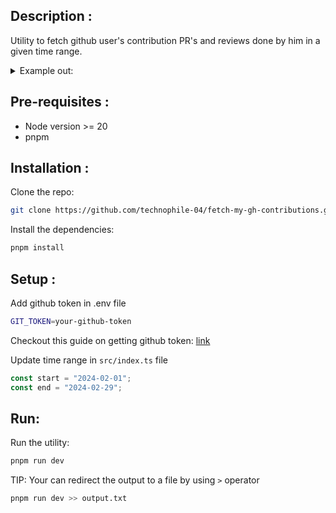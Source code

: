 ## Description :

Utility to fetch github user's contribution PR's and reviews done by him in a given time range.

<details>
<summary>Example out:</summary>

```bash
> tsx --env-file=.env src/index.ts

-----------------------------------------
scaffold-eth-2:

---- add foundry flatten script: https://github.com/scaffold-eth/scaffold-eth-2/pull/746
---- fix contract code tab in blockexplorer: https://github.com/scaffold-eth/scaffold-eth-2/pull/741
---- Cli backmerge: https://github.com/scaffold-eth/scaffold-eth-2/pull/740
---- add refresh reset at ContractUI: https://github.com/scaffold-eth/scaffold-eth-2/pull/739
---- Fix cursor stealing & display loading for AddressInput: https://github.com/scaffold-eth/scaffold-eth-2/pull/738
---- cli next template readme + foundry sepolia chains update: https://github.com/scaffold-eth/scaffold-eth-2/pull/731
---- latest cli back-merge: https://github.com/scaffold-eth/scaffold-eth-2/pull/728
---- add basic example to show connected address: https://github.com/scaffold-eth/scaffold-eth-2/pull/721
---- up rainbowkit version to 1.3.5: https://github.com/scaffold-eth/scaffold-eth-2/pull/719
---- use next-themes for handling theme: https://github.com/scaffold-eth/scaffold-eth-2/pull/712
---- Up usehooks ts: https://github.com/scaffold-eth/scaffold-eth-2/pull/707
---- Reviews: https://github.com/scaffold-eth/scaffold-eth-2/pulls?q=is%3Apr+is%3Aclosed+reviewed-by%3Atechnophile-04+merged%3A2024-02-01..2024-02-29+
-----------------------------------------



-----------------------------------------
abi.ninja:

---- add middlware to redirect /[contractAddress] requests to mainnet by default: https://github.com/BuidlGuidl/abi.ninja/pull/69
---- Improve structs UI : https://github.com/BuidlGuidl/abi.ninja/pull/68
---- Add base, scroll and ZkSync: https://github.com/BuidlGuidl/abi.ninja/pull/59
---- Remove hardhat package and update gh-actions file: https://github.com/BuidlGuidl/abi.ninja/pull/55
---- Reviews: https://github.com/BuidlGuidl/abi.ninja/pulls?q=is%3Apr+is%3Aclosed+reviewed-by%3Atechnophile-04+merged%3A2024-02-01..2024-02-29+
-----------------------------------------



-----------------------------------------
grants.buidlguidl.com:

---- Update Address component to acceipt link prop: https://github.com/BuidlGuidl/grants.buidlguidl.com/pull/49
---- Add status timpestamps: https://github.com/BuidlGuidl/grants.buidlguidl.com/pull/45
---- Tweak completed grants page: https://github.com/BuidlGuidl/grants.buidlguidl.com/pull/43
---- Stats tweaks : https://github.com/BuidlGuidl/grants.buidlguidl.com/pull/42
---- Hero section minor tweaks: https://github.com/BuidlGuidl/grants.buidlguidl.com/pull/40
---- Ecosystem impact grants section: https://github.com/BuidlGuidl/grants.buidlguidl.com/pull/33
---- Community grants section: https://github.com/BuidlGuidl/grants.buidlguidl.com/pull/25
---- use swr for fetching and mutations: https://github.com/BuidlGuidl/grants.buidlguidl.com/pull/24
---- use route handler for applying of grants: https://github.com/BuidlGuidl/grants.buidlguidl.com/pull/20
---- Homepage skeleton: https://github.com/BuidlGuidl/grants.buidlguidl.com/pull/15
---- Seed data script and example: https://github.com/BuidlGuidl/grants.buidlguidl.com/pull/10
---- Submit grants page: https://github.com/BuidlGuidl/grants.buidlguidl.com/pull/8
---- Reviews: https://github.com/BuidlGuidl/grants.buidlguidl.com/pulls?q=is%3Apr+is%3Aclosed+reviewed-by%3Atechnophile-04+merged%3A2024-02-01..2024-02-29+
-----------------------------------------



-----------------------------------------
se-2-challenges:

---- Chall5: Make it autograder ready: https://github.com/scaffold-eth/se-2-challenges/pull/143
---- Chall4: Make it autograder ready: https://github.com/scaffold-eth/se-2-challenges/pull/142
---- Chall3: Make it autograder ready: https://github.com/scaffold-eth/se-2-challenges/pull/141
---- Reviews: https://github.com/scaffold-eth/se-2-challenges/pulls?q=is%3Apr+is%3Aclosed+reviewed-by%3Atechnophile-04+merged%3A2024-02-01..2024-02-29+
-----------------------------------------
```

</details>

## Pre-requisites :

- Node version >= 20
- pnpm

## Installation :

Clone the repo:

```bash
git clone https://github.com/technophile-04/fetch-my-gh-contributions.git
```

Install the dependencies:

```bash
pnpm install
```

## Setup :

Add github token in .env file

```bash
GIT_TOKEN=your-github-token
```

Checkout this guide on getting github token: [link](https://docs.github.com/en/authentication/keeping-your-account-and-data-secure/managing-your-personal-access-tokens#creating-a-fine-grained-personal-access-token)

Update time range in `src/index.ts` file

```typescript
const start = "2024-02-01";
const end = "2024-02-29";
```

## Run:

Run the utility:

```bash
pnpm run dev
```

TIP: Your can redirect the output to a file by using `>` operator

```bash
pnpm run dev >> output.txt
```
